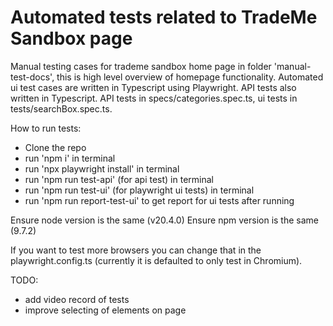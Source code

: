 # Automated tests related to TradeMe Sandbox page
 Manual testing cases for trademe sandbox home page in folder 'manual-test-docs', this is high level overview of homepage functionality.
 Automated ui test cases are written in Typescript using Playwright. API tests also written in Typescript. API tests in specs/categories.spec.ts, ui tests in tests/searchBox.spec.ts.



How to run tests:
- Clone the repo
- run 'npm i' in terminal
- run 'npx playwright install' in terminal
- run 'npm run test-api' (for api test) in terminal
- run 'npm run test-ui' (for playwright ui tests) in terminal
- run 'npm run report-test-ui' to get report for ui tests after running


Ensure node version is the same (v20.4.0)
Ensure npm version is the same (9.7.2)

If you want to test more browsers you can change that in the playwright.config.ts (currently it is defaulted to only test in Chromium).


TODO:
- add video record of tests
- improve selecting of elements on page
